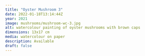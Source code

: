 ```yaml
---
title: "Oyster Mushroom 3"
date: 2022-01-18T13:14:44Z
year: 2021
image: mushrooms/mushroom-wc-3.jpg
alt: watercolour painting of oyster mushrooms with brown caps
dimensions: 13x17 cm
media: watercolour on paper
description: Available
draft: false
---
```


